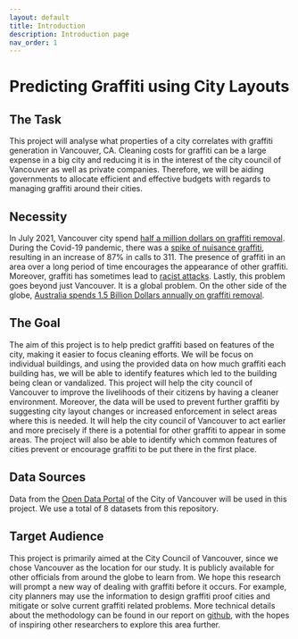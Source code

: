 ```yaml
---
layout: default
title: Introduction
description: Introduction page
nav_order: 1
---
```


# Predicting Graffiti using City Layouts

## The Task

This project will analyse what properties of a city correlates with graffiti generation in Vancouver, CA. Cleaning costs for graffiti can be a large expense in a big city and reducing it is in the interest of the city council of Vancouver as well as private companies. Therefore, we will be aiding governments to allocate efficient and effective budgets with regards to managing graffiti around their cities.

## Necessity

In July 2021, Vancouver city spend [half a million dollars on graffiti removal](https://dailyhive.com/vancouver/vancouver-graffiti-removal-half-a-million). During the Covid-19 pandemic, there was a [spike of nuisance graffiti](https://globalnews.ca/news/8240692/vancouver-spike-nuisance-graffiti-calls-311-covid-19-pandemic/), resulting in an increase of 87% in calls to 311. The presence of graffiti in an area over a long period of time encourages the appearance of other graffiti. Moreover, graffiti has sometimes lead to [racist attacks](https://www.vancouverisawesome.com/local-news/mural-in-vancouvers-chinatown-targeted-in-racist-attack-3932501). Lastly, this problem goes beyond just Vancouver. It is a global problem. On the other side of the globe, [Australia spends 1.5 Billion Dollars annually on graffiti removal](https://www.crimestopperswa.com.au/for-schools/graffiti-action-challenge/useful-information/whats-the-cost-of-graffiti/).


## The Goal

The aim of this project is to help predict graffiti based on features of the city, making it easier to focus cleaning efforts. We will be focus on individual buildings, and using the provided data on how much graffiti each building has, we will be able to identify features which led to the building being clean or vandalized. This project will help the city council of Vancouver to improve the livelihoods of their citizens by having a cleaner environment. Moreover, the data will be used to prevent further graffiti by suggesting city layout changes or increased enforcement in select areas where this is needed. It will help the city council of Vancouver to act earlier and more precisely if there is a potential for other graffiti to appear in some areas. The project will also be able to identify which common features of cities prevent or encourage graffiti to be put there in the first place.

## Data Sources

Data from the [Open Data Portal](https://opendata.vancouver.ca/) of the City of Vancouver will be used in this project. We use a total of 8 datasets from this repository.

## Target Audience

This project is primarily aimed at the City Council of Vancouver, since we chose Vancouver as the location for our study. It is publicly available for other officials from around the globe to learn from. We hope this research will prompt a new way of dealing with graffiti before it occurs. For example, city planners may use the information to design graffiti proof cities and mitigate or solve current graffiti related problems. More technical details about the methodology can be found in our report on [github](https://github.com/CowKeyMan/PredictingGraffitiUsingCityLayouts), with the hopes of inspiring other researchers to explore this area further.
